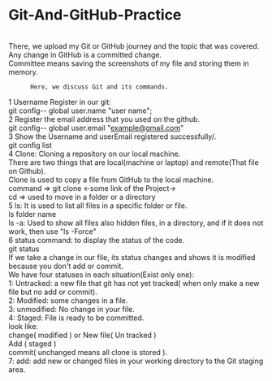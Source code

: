 # Git-And-GitHub-Practice
<br>
There, we upload my Git or GitHub journey and the topic that was covered.
<br>
Any change in GitHub is a committed change.
<br>
Committee means saving the screenshots of my file and storing them in memory.  
<br>

          Here, we discuss Git and its commands.
  1 Username Register in our git:
  <br>
            git config-- global user.name "user name";
            <br>
  2 Register the email address that you used on the github.
  <br>
            git config-- global user.email "example@gmail.com"
            <br>
  3 Show the Username and userEmail registered successfully/.
  <br>
          git  config list
          <br>
  4 Clone: Cloning a repository on our local machine.
  <br>
          There are two things that are local(machine or laptop) and remote(That file on Github).
          <br>
          Clone is used to copy a file from GitHub to the local machine.
          <br>
     command =>     git clone <-some link of the Project->
     <br>
          cd => used to move in a folder or a directory 
          <br>
  5 ls: It is used to list all files in a specific folder or file.
  <br>
            ls folder name
            <br>
    ls -a: Used to show all files also hidden files, in a directory, and if it does not work, then use "ls -Force"
    <br>
  6 status command: to display the status of the code.
  <br>
          git status
          <br>
If we take a change in our file, its status changes and shows it is modified because you don't add or commit.
<br>
 We have four statuses in each situation(Exist only one):
 <br>
           1: Untracked: a new file that git has not yet tracked( when only make a new file but no add or commit).
           <br>
           2: Modified:  some changes in a file.
           <br>
           3: unmodified: No change in your file.
            <br>
           4: Staged: File is ready to be committed. 
            <br>
          look like:
           <br>
                    change( modified ) or New file( Un tracked )
                     <br>
                    Add ( staged )
                     <br>
                    commit( unchanged means all clone is stored ).
                     <br>
  7: add: add new or changed files in your working directory to the Git staging area.
          









